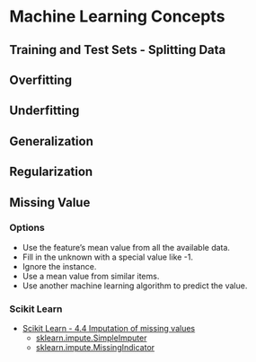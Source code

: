 # Machine Learning Concepts

## Training and Test Sets - Splitting Data

## Overfitting

## Underfitting

## Generalization

## Regularization

## Missing Value

### Options

* Use the feature’s mean value from all the available data.
* Fill in the unknown with a special value like -1.
* Ignore the instance.
* Use a mean value from similar items.
* Use another machine learning algorithm to predict the value.

### Scikit Learn

* [Scikit Learn - 4.4 Imputation of missing values](http://scikit-learn.org/stable/modules/impute.html#impute)
    * [sklearn.impute.SimpleImputer](http://scikit-learn.org/stable/modules/generated/sklearn.impute.SimpleImputer.html#sklearn.impute.SimpleImputer)
    * [sklearn.impute.MissingIndicator](http://scikit-learn.org/stable/modules/generated/sklearn.impute.MissingIndicator.html#sklearn.impute.MissingIndicator)
